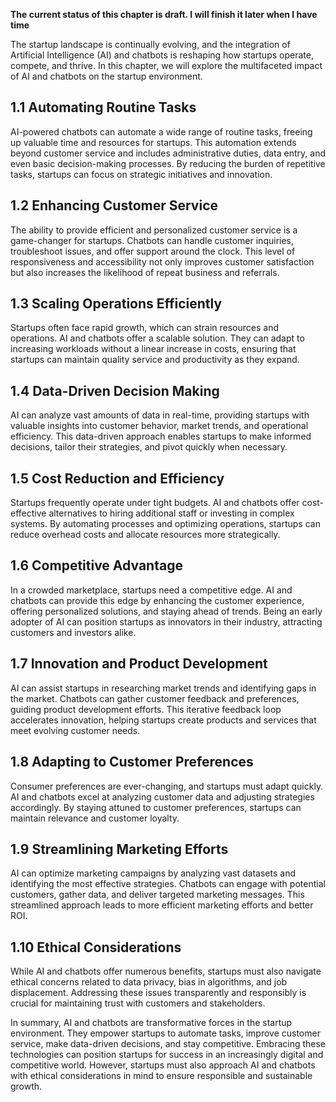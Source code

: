 **The current status of this chapter is draft. I will finish it later when I have time**

The startup landscape is continually evolving, and the integration of Artificial Intelligence (AI) and chatbots is reshaping how startups operate, compete, and thrive. In this chapter, we will explore the multifaceted impact of AI and chatbots on the startup environment.

**1.1 Automating Routine Tasks**
--------------------------------

AI-powered chatbots can automate a wide range of routine tasks, freeing up valuable time and resources for startups. This automation extends beyond customer service and includes administrative duties, data entry, and even basic decision-making processes. By reducing the burden of repetitive tasks, startups can focus on strategic initiatives and innovation.

**1.2 Enhancing Customer Service**
----------------------------------

The ability to provide efficient and personalized customer service is a game-changer for startups. Chatbots can handle customer inquiries, troubleshoot issues, and offer support around the clock. This level of responsiveness and accessibility not only improves customer satisfaction but also increases the likelihood of repeat business and referrals.

**1.3 Scaling Operations Efficiently**
--------------------------------------

Startups often face rapid growth, which can strain resources and operations. AI and chatbots offer a scalable solution. They can adapt to increasing workloads without a linear increase in costs, ensuring that startups can maintain quality service and productivity as they expand.

**1.4 Data-Driven Decision Making**
-----------------------------------

AI can analyze vast amounts of data in real-time, providing startups with valuable insights into customer behavior, market trends, and operational efficiency. This data-driven approach enables startups to make informed decisions, tailor their strategies, and pivot quickly when necessary.

**1.5 Cost Reduction and Efficiency**
-------------------------------------

Startups frequently operate under tight budgets. AI and chatbots offer cost-effective alternatives to hiring additional staff or investing in complex systems. By automating processes and optimizing operations, startups can reduce overhead costs and allocate resources more strategically.

**1.6 Competitive Advantage**
-----------------------------

In a crowded marketplace, startups need a competitive edge. AI and chatbots can provide this edge by enhancing the customer experience, offering personalized solutions, and staying ahead of trends. Being an early adopter of AI can position startups as innovators in their industry, attracting customers and investors alike.

**1.7 Innovation and Product Development**
------------------------------------------

AI can assist startups in researching market trends and identifying gaps in the market. Chatbots can gather customer feedback and preferences, guiding product development efforts. This iterative feedback loop accelerates innovation, helping startups create products and services that meet evolving customer needs.

**1.8 Adapting to Customer Preferences**
----------------------------------------

Consumer preferences are ever-changing, and startups must adapt quickly. AI and chatbots excel at analyzing customer data and adjusting strategies accordingly. By staying attuned to customer preferences, startups can maintain relevance and customer loyalty.

**1.9 Streamlining Marketing Efforts**
--------------------------------------

AI can optimize marketing campaigns by analyzing vast datasets and identifying the most effective strategies. Chatbots can engage with potential customers, gather data, and deliver targeted marketing messages. This streamlined approach leads to more efficient marketing efforts and better ROI.

**1.10 Ethical Considerations**
-------------------------------

While AI and chatbots offer numerous benefits, startups must also navigate ethical concerns related to data privacy, bias in algorithms, and job displacement. Addressing these issues transparently and responsibly is crucial for maintaining trust with customers and stakeholders.

In summary, AI and chatbots are transformative forces in the startup environment. They empower startups to automate tasks, improve customer service, make data-driven decisions, and stay competitive. Embracing these technologies can position startups for success in an increasingly digital and competitive world. However, startups must also approach AI and chatbots with ethical considerations in mind to ensure responsible and sustainable growth.
